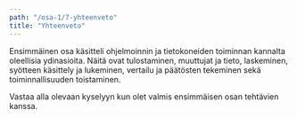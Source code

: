 ```yaml
---
path: "/osa-1/7-yhteenveto"
title: "Yhteenveto"
---
```



Ensimmäinen osa käsitteli ohjelmoinnin ja tietokoneiden toiminnan kannalta oleellisia ydinasioita. Näitä ovat tulostaminen, muuttujat ja tieto, laskeminen, syötteen käsittely ja lukeminen, vertailu ja päätösten tekeminen sekä toiminnallisuuden toistaminen.

Vastaa alla olevaan kyselyyn kun olet valmis ensimmäisen osan tehtävien kanssa.


<quiz id="3fb36afb-288b-44fb-888f-2093227abdce"></quiz>

